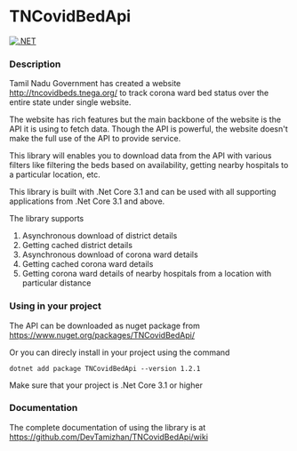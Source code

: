 # TNCovidBedApi

[![.NET](https://github.com/DevTamizhan/TNCovidBedApi/actions/workflows/dotnet.yml/badge.svg)](https://github.com/DevTamizhan/TNCovidBedApi/actions/workflows/dotnet.yml)

### Description 
Tamil Nadu Government has created a website http://tncovidbeds.tnega.org/ to track corona ward bed status over the entire state under single website.

The website has rich features but the main backbone of the website is the API it is using to fetch data. Though the API is powerful, the website doesn't make the full use of the API to provide service.

This library will enables you to download data from the API with various filters like filtering the beds based on availability, getting nearby hospitals to a particular location, etc. 

This library is built with .Net Core 3.1 and can be used with all supporting applications from .Net Core 3.1 and above.

The library supports

1. Asynchronous download of district details
2. Getting cached district details
3. Asynchronous download of corona ward details
4. Getting cached corona ward details
5. Getting corona ward details of nearby hospitals from a location with particular distance


### Using in your project
The API can be downloaded as nuget package from https://www.nuget.org/packages/TNCovidBedApi/

Or you can direcly install in your project using the command

    dotnet add package TNCovidBedApi --version 1.2.1

Make sure that your project is .Net Core 3.1 or higher

### Documentation
The complete documentation of using the library is at https://github.com/DevTamizhan/TNCovidBedApi/wiki
